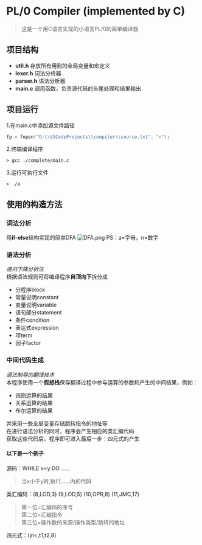 # PL/0 Compiler (implemented by C)
> 这是一个用C语言实现的⼩语⾔PL/0的简单编译器
## 项目结构
- **util.h** 存放所有用到的全局变量和宏定义
- **lexer.h** 词法分析器
- **parser.h** 语法分析器
- **main.c** 调用函数，负责源代码的头尾处理和结果输出
## 项目运行
1.在main.c中添加源文件路径
```c
fp = fopen("D:\\VSCodeProjects\\compiler\\source.txt", "r");
```
2.终端编译程序
```
> gcc ./complete/main.c
```
3.运行可执行文件
```
> ./a
```
## 使用的构造方法
### 词法分析
用**if-else**结构实现的简单DFA
![DFA.png](https://s2.loli.net/2023/12/01/lAuRfM7cUwhiOoX.png)
PS：a=字母，n=数字
### 语法分析
*递归下降分析法*</br>
根据语法规则可将编译程序**自顶向下**拆分成</br>
- 分程序block
- 常量说明constant
- 变量说明variable
- 语句部分statement
- 条件condition
- 表达式expression
- 项term
- 因子factor
### 中间代码生成
*语法制导的翻译技术*</br>
本程序使用一个**假想栈**保存翻译过程中参与运算的参数和产生的中间结果，例如：
- 四则运算的结果
- 关系运算的结果
- 布尔运算的结果</br>

并采用一些全局变量存储跳转指令的地址等  
在进行语法分析的同时，程序会产生相应的类汇编代码</br>
获取这些代码后，程序即可进入最后一步：四元式的产生</br>
#### 以下是一个例子</br>
源码：WHILE x<y DO …… </br>
> 当x小于y时,执行……内的代码
> 
类汇编码：(8,LOD,3)  (9,LOD,5) (10,OPR,8) (11,JMC,17)</br>
> 第一位=汇编码的序号</br>
> 第二位=汇编指令</br>
> 第三位=操作数的来源/操作类型/跳转的地址
>
四元式：(jn<,t1,t2,8)
